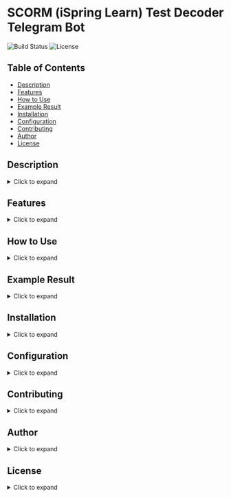 # SCORM (iSpring Learn) Test Decoder Telegram Bot

![Build Status](https://img.shields.io/github/actions/workflow/status/Radio125/SCORM-Test-Decoder-Telegram-Bot/ci.yml?branch=main)
![License](https://img.shields.io/github/license/Radio125/SCORM-Test-Decoder-Telegram-Bot)

## Table of Contents
- [Description](#description)
- [Features](#features)
- [How to Use](#how-to-use)
- [Example Result](#example-result)
- [Installation](#installation)
- [Configuration](#configuration)
- [Contributing](#contributing)
- [Author](#author)
- [License](#license)

## Description
<details>
  <summary>Click to expand</summary>
  <p>The <strong>SCORM Test Decoder Telegram Bot</strong> is designed to facilitate the extraction and decoding of SCORM (Sharable Content Object Reference Model) test questions and answers from JSON files. It supports SCORM versions 1.2 and 2004, making it a versatile tool for analyzing test data.</p>
</details>

## Features
<details>
  <summary>Click to expand</summary>
  <ul>
    <li><strong>Upload and Decode SCORM Files</strong>: Users can upload <code>data-1.json</code> files containing encrypted SCORM test questions. The bot decrypts the data and provides a readable output.</li>
    <li><strong>SCORM Test Parsing</strong>: The bot automatically identifies the type of each question and provides the correct answers.</li>
    <li><strong>Real-Time Responses</strong>: Provides immediate feedback by decoding and displaying test content upon file upload.</li>
    <li><strong>Comprehensive Overview</strong>: Displays all test questions and answers in a single window for quick review.</li>
  </ul>
</details>

## How to Use
<details>
  <summary>Click to expand</summary>
  <ol>
    <li><strong>Start the Bot</strong>: Add the bot to your Telegram contacts and start a chat.</li>
    <li><strong>Upload SCORM JSON File</strong>: Send the <code>data-1.json</code> file containing SCORM test data to the bot.</li>
    <li><strong>Receive Decoded Content</strong>: The bot processes the file and returns the decoded questions and answers in a readable format.</li>
  </ol>
</details>

## Example Result
<details>
  <summary>Click to expand</summary>
  <p><strong>Question</strong>: Match the pairs as they should be:</p>
  <ul>
    <li><strong>Type</strong>: Matching</li>
    <li><strong>Answers</strong>:
      <ul>
        <li>🔗 Pair 1 part 1 -> Pair 1 part 2</li>
        <li>🔗 Pair 2 part 1 -> Pair 2 part 2</li>
        <li>🔗 Pair 3 part 1 -> Pair 3 part 2</li>
      </ul>
    </li>
  </ul>
  <p><strong>Question</strong>: How many blue hairs does Harry Potter have?</p>
  <ul>
    <li><strong>Type</strong>: Multiple Choice</li>
    <li><strong>Answers</strong>:
      <ul>
        <li>❌ A hundred million</li>
        <li>❌ None</li>
        <li>✅ Twenty-five</li>
        <li>❌ Fifty-four</li>
      </ul>
    </li>
  </ul>
  <p><strong>Question</strong>: Enter the answer to your question from me, how much does a kilo of raisins cost in raisins?</p>
  <ul>
    <li><strong>Type</strong>: Text Input</li>
  </ul>
  <p><strong>Question</strong>: What is the sequence of notes?</p>
  <ul>
    <li><strong>Type</strong>: Sequencing</li>
    <li><strong>Answers</strong>:
      <ul>
        <li>1️⃣ Do</li>
        <li>2️⃣ Re</li>
        <li>3️⃣ Mi</li>
        <li>4️⃣ Fa</li>
        <li>5️⃣ So</li>
        <li>6️⃣ La</li>
        <li>7️⃣ Ti</li>
      </ul>
    </li>
  </ul>
  <p><strong>Question</strong>: There are 2 correct answers, try to guess which options are correct:</p>
  <ul>
    <li><strong>Type</strong>: Multiple Response</li>
    <li><strong>Answers</strong>:
      <ul>
        <li>✅ Second option</li>
        <li>✅ Option one</li>
        <li>❌ This is the third option</li>
        <li>❌ And here is the fourth option</li>
      </ul>
    </li>
  </ul>
</details>

## Installation
<details>
  <summary>Click to expand</summary>
  <ol>
    <li><strong>Clone the Repository</strong>:
      <br>
      <a href="#" onclick="navigator.clipboard.writeText('git clone https://github.com/Radio125/SCORM-Test-Decoder-Telegram-Bot.git')">
        <img alt="Copy to clipboard" src="https://img.shields.io/badge/copy%20command-1a73e8?logo=clipboard&style=flat-square">
      </a>
      <pre>git clone https://github.com/Radio125/SCORM-Test-Decoder-Telegram-Bot.git</pre>
    </li>
    <li><strong>Navigate to the Directory</strong>:
      <br>
      <a href="#" onclick="navigator.clipboard.writeText('cd SCORM-Test-Decoder-Telegram-Bot')">
        <img alt="Copy to clipboard" src="https://img.shields.io/badge/copy%20command-1a73e8?logo=clipboard&style=flat-square">
      </a>
      <pre>cd SCORM-Test-Decoder-Telegram-Bot</pre>
    </li>
    <li><strong>Create a Virtual Environment (optional but recommended)</strong>:
      <br>
      <a href="#" onclick="navigator.clipboard.writeText('python -m venv venv')">
        <img alt="Copy to clipboard" src="https://img.shields.io/badge/copy%20command-1a73e8?logo=clipboard&style=flat-square">
      </a>
      <pre>python -m venv venv</pre>
    </li>
    <li><strong>Activate the Virtual Environment</strong>:
      <ul>
        <li><strong>Windows</strong>:
          <br>
          <a href="#" onclick="navigator.clipboard.writeText('venv\\Scripts\\activate')">
            <img alt="Copy to clipboard" src="https://img.shields.io/badge/copy%20command-1a73e8?logo=clipboard&style=flat-square">
          </a>
          <pre>venv\Scripts\activate</pre>
        </li>
        <li><strong>macOS/Linux</strong>:
          <br>
          <a href="#" onclick="navigator.clipboard.writeText('source venv/bin/activate')">
            <img alt="Copy to clipboard" src="https://img.shields.io/badge/copy%20command-1a73e8?logo=clipboard&style=flat-square">
          </a>
          <pre>source venv/bin/activate</pre>
        </li>
      </ul>
    </li>
    <li><strong>Install Dependencies</strong>:
      <br>
      <a href="#" onclick="navigator.clipboard.writeText('pip install -r requirements.txt')">
        <img alt="Copy to clipboard" src="https://img.shields.io/badge/copy%20command-1a73e8?logo=clipboard&style=flat-square">
      </a>
      <pre>pip install -r requirements.txt</pre>
    </li>
    <li><strong>Run the Bot</strong>:
      <br>
      <a href="#" onclick="navigator.clipboard.writeText('python bot.py')">
        <img alt="Copy to clipboard" src="https://img.shields.io/badge/copy%20command-1a73e8?logo=clipboard&style=flat-square">
      </a>
      <pre>python bot.py</pre>
    </li>
  </ol>
</details>

## Configuration
<details>
  <summary>Click to expand</summary>
  <p><strong>Bot Token</strong>: Replace the placeholder token in the <code>config.py</code> file with your actual Telegram Bot API token.</p>
  <p><strong>SCORM Files</strong>: Ensure SCORM JSON files are properly formatted for the bot to decode and process them effectively.</p>
</details>

## Contributing
<details>
  <summary>Click to expand</summary>
  <p>If you would like to contribute to the development of this bot, please feel free to fork the repository and submit pull requests. Any suggestions or bug reports are also welcome via GitHub issues.</p>
</details>

## Author
<details>
  <summary>Click to expand</summary>
  <p>Created by Radio125. Feel free to download, distribute, and modify the code. A simple like is enough!</p>
</details>

## License
<details>
  <summary>Click to expand</summary>
  <p>This project is licensed under the MIT License - see the LICENSE file for details.</p>
</details>
